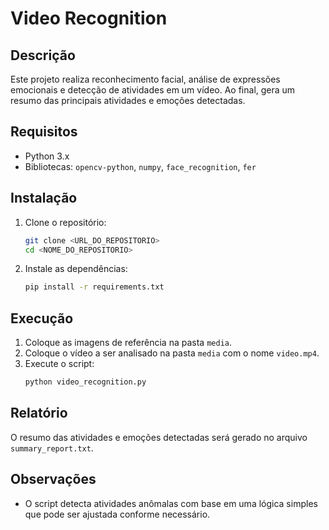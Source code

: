 # Video Recognition

## Descrição

Este projeto realiza reconhecimento facial, análise de expressões emocionais e detecção de atividades em um vídeo. Ao final, gera um resumo das principais atividades e emoções detectadas.

## Requisitos

- Python 3.x
- Bibliotecas: `opencv-python`, `numpy`, `face_recognition`, `fer`

## Instalação

1. Clone o repositório:

   ```bash
   git clone <URL_DO_REPOSITORIO>
   cd <NOME_DO_REPOSITORIO>
   ```

2. Instale as dependências:
   ```bash
   pip install -r requirements.txt
   ```

## Execução

1. Coloque as imagens de referência na pasta `media`.
2. Coloque o vídeo a ser analisado na pasta `media` com o nome `video.mp4`.
3. Execute o script:
   ```bash
   python video_recognition.py
   ```

## Relatório

O resumo das atividades e emoções detectadas será gerado no arquivo `summary_report.txt`.

## Observações

- O script detecta atividades anômalas com base em uma lógica simples que pode ser ajustada conforme necessário.



